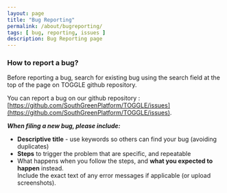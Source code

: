 ```yaml
---
layout: page
title: "Bug Reporting"
permalink: /about/bugreporting/
tags: [ bug, reporting, issues ]
description: Bug Reporting page
---
```


### How to report a bug?

Before reporting a bug, search for existing bug using the search field at the top of the page on TOGGLE github repository.

You can report a bug on our github repository : [https://github.com/SouthGreenPlatform/TOGGLE/issues](https://github.com/SouthGreenPlatform/TOGGLE/issues).

<b><i>When filing a new bug, please include:</i></b>

<ul class="puce2">
	<li><b>Descriptive title</b> - use keywords so others can find your bug (avoiding duplicates)</li>
	<li><b>Steps</b> to trigger the problem that are specific, and repeatable</li>
	<li>What happens when you follow the steps, and <b>what you expected to happen</b> instead.<br/>
		Include the exact text of any error messages if applicable (or upload screenshots).</li>
</ul>


